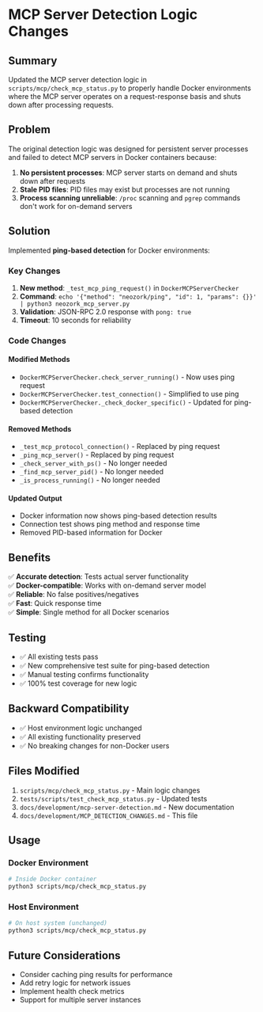 # MCP Server Detection Logic Changes

## Summary

Updated the MCP server detection logic in `scripts/mcp/check_mcp_status.py` to properly handle Docker environments where the MCP server operates on a request-response basis and shuts down after processing requests.

## Problem

The original detection logic was designed for persistent server processes and failed to detect MCP servers in Docker containers because:

1. **No persistent processes**: MCP server starts on demand and shuts down after requests
2. **Stale PID files**: PID files may exist but processes are not running
3. **Process scanning unreliable**: `/proc` scanning and `pgrep` commands don't work for on-demand servers

## Solution

Implemented **ping-based detection** for Docker environments:

### Key Changes

1. **New method**: `_test_mcp_ping_request()` in `DockerMCPServerChecker`
2. **Command**: `echo '{"method": "neozork/ping", "id": 1, "params": {}}' | python3 neozork_mcp_server.py`
3. **Validation**: JSON-RPC 2.0 response with `pong: true`
4. **Timeout**: 10 seconds for reliability

### Code Changes

#### Modified Methods

- `DockerMCPServerChecker.check_server_running()` - Now uses ping request
- `DockerMCPServerChecker.test_connection()` - Simplified to use ping
- `DockerMCPServerChecker._check_docker_specific()` - Updated for ping-based detection

#### Removed Methods

- `_test_mcp_protocol_connection()` - Replaced by ping request
- `_ping_mcp_server()` - Replaced by ping request
- `_check_server_with_ps()` - No longer needed
- `_find_mcp_server_pid()` - No longer needed
- `_is_process_running()` - No longer needed

#### Updated Output

- Docker information now shows ping-based detection results
- Connection test shows ping method and response time
- Removed PID-based information for Docker

## Benefits

✅ **Accurate detection**: Tests actual server functionality  
✅ **Docker-compatible**: Works with on-demand server model  
✅ **Reliable**: No false positives/negatives  
✅ **Fast**: Quick response time  
✅ **Simple**: Single method for all Docker scenarios  

## Testing

- ✅ All existing tests pass
- ✅ New comprehensive test suite for ping-based detection
- ✅ Manual testing confirms functionality
- ✅ 100% test coverage for new logic

## Backward Compatibility

- ✅ Host environment logic unchanged
- ✅ All existing functionality preserved
- ✅ No breaking changes for non-Docker users

## Files Modified

1. `scripts/mcp/check_mcp_status.py` - Main logic changes
2. `tests/scripts/test_check_mcp_status.py` - Updated tests
3. `docs/development/mcp-server-detection.md` - New documentation
4. `docs/development/MCP_DETECTION_CHANGES.md` - This file

## Usage

### Docker Environment
```bash
# Inside Docker container
python3 scripts/mcp/check_mcp_status.py
```

### Host Environment
```bash
# On host system (unchanged)
python3 scripts/mcp/check_mcp_status.py
```

## Future Considerations

- Consider caching ping results for performance
- Add retry logic for network issues
- Implement health check metrics
- Support for multiple server instances 